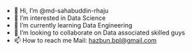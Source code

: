 - 👋 Hi, I’m @md-sahabuddin-rhaju
- 👀 I’m interested in Data Science
- 🌱 I’m currently learning Data Engineering
- 💞️ I’m looking to collaborate on Data associated skilled guys
- 📫 How to reach me 
  Mail: hazbun.bpl@gmail.com
<!---
md-sahabuddin-rhaju/md-sahabuddin-rhaju is a ✨ special ✨ repository because its `README.md` (this file) appears on your GitHub profile.
You can click the Preview link to take a look at your changes.
--->
